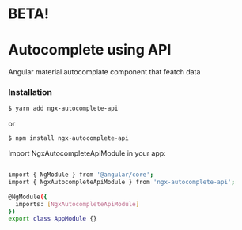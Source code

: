 # BETA!
# Autocomplete using API
Angular material autocomplate component that featch data


### Installation
```sh
$ yarn add ngx-autocomplete-api
```
or 
```sh
$ npm install ngx-autocomplete-api
```


Import NgxAutocompleteApiModule in your app:
```sh

import { NgModule } from '@angular/core';
import { NgxAutocompleteApiModule } from 'ngx-autocomplete-api';
 
@NgModule({
  imports: [NgxAutocompleteApiModule]
})
export class AppModule {}
```